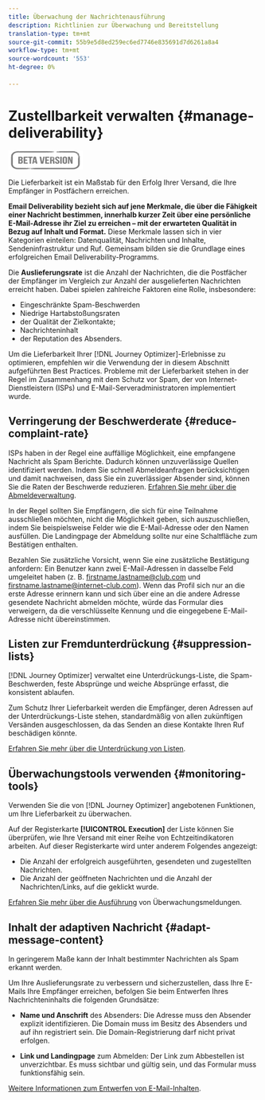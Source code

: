 ```yaml
---
title: Überwachung der Nachrichtenausführung
description: Richtlinien zur Überwachung und Bereitstellung
translation-type: tm+mt
source-git-commit: 55b9e5d8ed259ec6ed7746e835691d7d6261a8a4
workflow-type: tm+mt
source-wordcount: '553'
ht-degree: 0%

---
```


# Zustellbarkeit verwalten {#manage-deliverability}

![](assets/do-not-localize/badge.png)

Die Lieferbarkeit ist ein Maßstab für den Erfolg Ihrer Versand, die Ihre Empfänger in Postfächern erreichen.

**Email Deliverability bezieht sich auf jene Merkmale, die über die Fähigkeit einer Nachricht bestimmen, innerhalb kurzer Zeit über eine persönliche E-Mail-Adresse ihr Ziel zu erreichen – mit der erwarteten Qualität in Bezug auf Inhalt und Format.** Diese Merkmale lassen sich in vier Kategorien einteilen: Datenqualität, Nachrichten und Inhalte, Sendeninfrastruktur und Ruf. Gemeinsam bilden sie die Grundlage eines erfolgreichen Email Deliverability-Programms.

Die **Auslieferungsrate** ist die Anzahl der Nachrichten, die die Postfächer der Empfänger im Vergleich zur Anzahl der ausgelieferten Nachrichten erreicht haben. Dabei spielen zahlreiche Faktoren eine Rolle, insbesondere:

* Eingeschränkte Spam-Beschwerden
* Niedrige Hartabstoßungsraten
* der Qualität der Zielkontakte;
* Nachrichteninhalt
* der Reputation des Absenders.

Um die Lieferbarkeit Ihrer [!DNL Journey Optimizer]-Erlebnisse zu optimieren, empfehlen wir die Verwendung der in diesem Abschnitt aufgeführten Best Practices. Probleme mit der Lieferbarkeit stehen in der Regel im Zusammenhang mit dem Schutz vor Spam, der von Internet-Dienstleistern (ISPs) und E-Mail-Serveradministratoren implementiert wurde.

## Verringerung der Beschwerderate {#reduce-complaint-rate}

ISPs haben in der Regel eine auffällige Möglichkeit, eine empfangene Nachricht als Spam Berichte. Dadurch können unzuverlässige Quellen identifiziert werden. Indem Sie schnell Abmeldeanfragen berücksichtigen und damit nachweisen, dass Sie ein zuverlässiger Absender sind, können Sie die Raten der Beschwerde reduzieren. [Erfahren Sie mehr über die Abmeldeverwaltung](consent.md#opt-out-management).

In der Regel sollten Sie Empfängern, die sich für eine Teilnahme ausschließen möchten, nicht die Möglichkeit geben, sich auszuschließen, indem Sie beispielsweise Felder wie die E-Mail-Adresse oder den Namen ausfüllen. Die Landingpage der Abmeldung sollte nur eine Schaltfläche zum Bestätigen enthalten.

Bezahlen Sie zusätzliche Vorsicht, wenn Sie eine zusätzliche Bestätigung anfordern: Ein Benutzer kann zwei E-Mail-Adressen in dasselbe Feld umgeleitet haben (z. B. firstname.lastname@club.com und firstname.lastname@internet-club.com). Wenn das Profil sich nur an die erste Adresse erinnern kann und sich über eine an die andere Adresse gesendete Nachricht abmelden möchte, würde das Formular dies verweigern, da die verschlüsselte Kennung und die eingegebene E-Mail-Adresse nicht übereinstimmen.

## Listen zur Fremdunterdrückung {#suppression-lists}

[!DNL Journey Optimizer] verwaltet eine Unterdrückungs-Liste, die Spam-Beschwerden, feste Absprünge und weiche Absprünge erfasst, die konsistent ablaufen.

Zum Schutz Ihrer Lieferbarkeit werden die Empfänger, deren Adressen auf der Unterdrückungs-Liste stehen, standardmäßig von allen zukünftigen Versänden ausgeschlossen, da das Senden an diese Kontakte Ihren Ruf beschädigen könnte.

[Erfahren Sie mehr über die Unterdrückung von Listen](suppression-lists.md).

## Überwachungstools verwenden {#monitoring-tools}

Verwenden Sie die von [!DNL Journey Optimizer] angebotenen Funktionen, um Ihre Lieferbarkeit zu überwachen.

Auf der Registerkarte **[!UICONTROL Execution]** der Liste können Sie überprüfen, wie Ihre Versand mit einer Reihe von Echtzeitindikatoren arbeiten. Auf dieser Registerkarte wird unter anderem Folgendes angezeigt:
* Die Anzahl der erfolgreich ausgeführten, gesendeten und zugestellten Nachrichten.
* Die Anzahl der geöffneten Nachrichten und die Anzahl der Nachrichten/Links, auf die geklickt wurde.

[Erfahren Sie mehr über die Ausführung](message-monitoring.md) von Überwachungsmeldungen.

## Inhalt der adaptiven Nachricht {#adapt-message-content}

In geringerem Maße kann der Inhalt bestimmter Nachrichten als Spam erkannt werden.

<!--The use of certain words or of exclamation points in the subject line and within the messages can be read as signs of spam.

Spammers are also known to replace text with images to stop offending text from being analyzed automatically by anti-spam filters. In response to this, a message (in HTML format) with a high proportion of images, or images as attachments, may end up being blocked.-->

Um Ihre Auslieferungsrate zu verbessern und sicherzustellen, dass Ihre E-Mails Ihre Empfänger erreichen, befolgen Sie beim Entwerfen Ihres Nachrichteninhalts die folgenden Grundsätze:

* **Name und Anschrift** des Absenders: Die Adresse muss den Absender explizit identifizieren. Die Domain muss im Besitz des Absenders und auf ihn registriert sein. Die Domain-Registrierung darf nicht privat erfolgen.

<!--* **Subject**: Avoid excessive capitalization and punctuation, and words that are frequently used by spammers ("Win", "Free", etc.).
* **Personalize your email**: Personalizing the email increases the chances of your message being opened.
* **Images and text**: Respect a decent text/image ratio (for example 60% text and 40% images).-->
* **Link und Landingpage** zum Abmelden: Der Link zum Abbestellen ist unverzichtbar. Es muss sichtbar und gültig sein, und das Formular muss funktionsfähig sein.

<!--**Use tools** offered by Journey Optimizer to optimize the content of your email (delivery analysis, anti-spam analysis).-->

[Weitere Informationen zum Entwerfen von E-Mail-Inhalten](design-emails.md).
